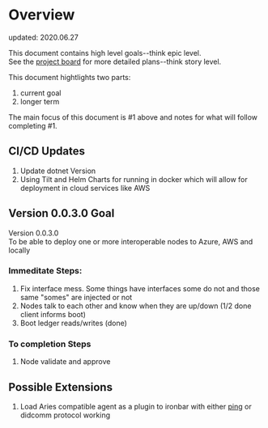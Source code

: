 # Overview
updated: 2020.06.27

This document contains high level goals--think epic level.  
See the [project board](https://github.com/users/tatmanblue/projects/2) for more detailed plans--think story level.

This document hightlights two parts:
1. current goal
2. longer term

The main focus of this document is #1 above and notes for what will follow completing #1.

## CI/CD Updates
1. Update dotnet Version
2. Using Tilt and Helm Charts for running in docker which will allow for deployment in cloud services like AWS

## Version 0.0.3.0 Goal
Version 0.0.3.0  
To be able to deploy one or more interoperable nodes to Azure, AWS and locally 

### Immeditate Steps:
1. Fix interface mess.  Some things have interfaces some do not and those same "somes" are injected or not
2. Nodes talk to each other and know when they are up/down (1/2 done client informs boot)
3. Boot ledger reads/writes (done)


### To completion Steps
1. Node validate and approve


## Possible Extensions
1. Load Aries compatible agent as a plugin to ironbar with either [ping](https://github.com/hyperledger/aries-rfcs/tree/master/features/0048-trust-ping) or didcomm protocol working
